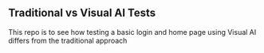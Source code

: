 ## Traditional vs Visual AI Tests

This repo is to see how testing a basic login and home page using Visual AI differs from the traditional approach 
